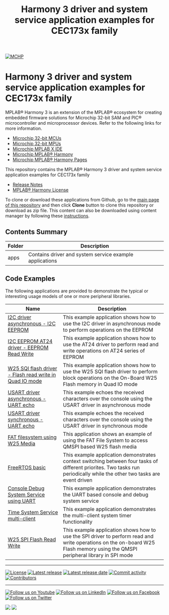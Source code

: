 ﻿---
title: Harmony 3 driver and system service application examples for CEC173x family
nav_order: 1
has_children: true
has_toc: false
---
[![MCHP](https://www.microchip.com/ResourcePackages/Microchip/assets/dist/images/logo.png)](https://www.microchip.com)

# Harmony 3 driver and system service application examples for CEC173x family

MPLAB® Harmony 3 is an extension of the MPLAB® ecosystem for creating embedded firmware solutions for Microchip 32-bit SAM and PIC® microcontroller and microprocessor devices.  Refer to the following links for more information.

- [Microchip 32-bit MCUs](https://www.microchip.com/design-centers/32-bit)
- [Microchip 32-bit MPUs](https://www.microchip.com/design-centers/32-bit-mpus)
- [Microchip MPLAB X IDE](https://www.microchip.com/mplab/mplab-x-ide)
- [Microchip MPLAB® Harmony](https://www.microchip.com/mplab/mplab-harmony)
- [Microchip MPLAB® Harmony Pages](https://microchip-mplab-harmony.github.io/)

This repository contains the MPLAB® Harmony 3 driver and system service application examples for CEC173x family

- [Release Notes](release_notes.md)
- [MPLAB® Harmony License](mplab_harmony_license.md)

To clone or download these applications from Github, go to the [main page of this repository](https://github.com/Microchip-MPLAB-Harmony/core_apps_cec173x) and then click **Clone** button to clone this repository or download as zip file.
This content can also be downloaded using content manager by following these [instructions](https://github.com/Microchip-MPLAB-Harmony/contentmanager/wiki).

## Contents Summary

| Folder     | Description                             |
| ---        | ---                                     |
| apps       | Contains driver and system service example applications |

## Code Examples

The following applications are provided to demonstrate the typical or interesting usage models of one or more peripheral libraries.

| Name | Description |
| ---- | ----------- |
| [I2C driver asynchronous - I2C EEPROM](apps/driver/i2c/async/i2c_eeprom/readme.md) | This example application shows how to use the I2C driver in asynchronous mode to perform operations on the EEPROM |
| [I2C EEPROM AT24 driver - EEPROM Read Write](apps/driver/i2c_eeprom/at24/at24_eeprom_read_write/readme.md) | This example application shows how to use the AT24 driver to perform read and write operations on AT24 series of EEPROM |
| [W25 SQI flash driver - Flash read write in Quad IO mode](apps/driver/sqi_flash/w25/w25_sqi_read_write/readme.md) | This example application shows how to use the W25 SQI flash driver to perform block operations on the On-Board W25 Flash memory in Quad IO mode |
| [USART driver asynchronous - UART echo](apps/driver/usart/async/usart_echo/readme.md) | This example echoes the received characters over the console using the USART driver in asynchronous mode |
| [USART driver synchronous - UART echo](apps/driver/usart/sync/usart_echo/readme.md) | This example echoes the received characters over the console using the USART driver in synchronous mode |
| [FAT filesystem using W25 Media](apps/fs/sqi_flash_fat/readme.md) | This application shows an example of using the FAT File System to access QMSPI based W25 flash media  |
| [FreeRTOS basic](apps/rtos/freertos/basic_freertos/readme.md) | This example application demonstrates context switching between four tasks of different priorites. Two tasks run periodically while the other two tasks are event driven |
| [Console Debug System Service using UART](apps/system/console_debug/sys_console_debug_uart_read_write/readme.md) | This example application demonstrates the UART based console and debug system service |
| [Time System Service multi-client](apps/system/time/sys_time_multiclient/readme.md) | This example application demonstrates the multi-client system timer functionality |
| [W25 SPI Flash Read Write](apps/driver/spi/async/w25_spi_flash_read_write/readme.md) | This example application shows how to use the SPI driver to perform read and write operations on the on-board W25 Flash memory using the QMSPI peripheral library in SPI mode |

____

[![License](https://img.shields.io/badge/license-Harmony%20license-orange.svg)](https://github.com/Microchip-MPLAB-Harmony/core_apps_cec173x/blob/master/mplab_harmony_license.md)
[![Latest release](https://img.shields.io/github/release/Microchip-MPLAB-Harmony/core_apps_cec173x.svg)](https://github.com/Microchip-MPLAB-Harmony/core_apps_cec173x/releases/latest)
[![Latest release date](https://img.shields.io/github/release-date/Microchip-MPLAB-Harmony/core_apps_cec173x.svg)](https://github.com/Microchip-MPLAB-Harmony/core_apps_cec173x/releases/latest)
[![Commit activity](https://img.shields.io/github/commit-activity/y/Microchip-MPLAB-Harmony/core_apps_cec173x.svg)](https://github.com/Microchip-MPLAB-Harmony/core_apps_cec173x/graphs/commit-activity)
[![Contributors](https://img.shields.io/github/contributors-anon/Microchip-MPLAB-Harmony/core_apps_cec173x.svg)]()

____

[![Follow us on Youtube](https://img.shields.io/badge/Youtube-Follow%20us%20on%20Youtube-red.svg)](https://www.youtube.com/user/MicrochipTechnology)
[![Follow us on LinkedIn](https://img.shields.io/badge/LinkedIn-Follow%20us%20on%20LinkedIn-blue.svg)](https://www.linkedin.com/company/microchip-technology)
[![Follow us on Facebook](https://img.shields.io/badge/Facebook-Follow%20us%20on%20Facebook-blue.svg)](https://www.facebook.com/microchiptechnology/)
[![Follow us on Twitter](https://img.shields.io/twitter/follow/MicrochipTech.svg?style=social)](https://twitter.com/MicrochipTech)

[![](https://img.shields.io/github/stars/Microchip-MPLAB-Harmony/core_apps_cec173x.svg?style=social)]()
[![](https://img.shields.io/github/watchers/Microchip-MPLAB-Harmony/core_apps_cec173x.svg?style=social)]()
